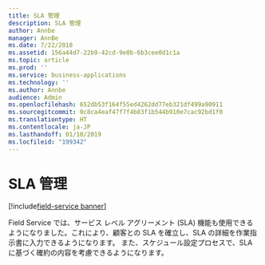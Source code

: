```yaml
---
title: SLA 管理
description: SLA 管理
author: Annbe
manager: AnnBe
ms.date: 7/22/2018
ms.assetid: 156a44d7-22b9-42cd-9e0b-6b3cee0d1c1a
ms.topic: article
ms.prod: ''
ms.service: business-applications
ms.technology: ''
ms.author: Annbe
audience: Admin
ms.openlocfilehash: 652db53f164f55ed4262dd77eb321df499a90911
ms.sourcegitcommit: 0c8ca4eaf47f7f4b83f1b544b910e7cac92bd1f0
ms.translationtype: HT
ms.contentlocale: ja-JP
ms.lasthandoff: 01/10/2019
ms.locfileid: "199342"
---
```

#  <a name="sla-management"></a>SLA 管理

[!include[field-service banner](../../includes/field-service.md)]




Field Service では、サービス レベル アグリーメント (SLA) 機能も使用できるようになりました。これにより、顧客との SLA を確立し、SLA の詳細を作業指示書に入力できるようになります。 また、スケジュール設定プロセスで、SLA に基づく確約の内容を考慮できるようになります。


